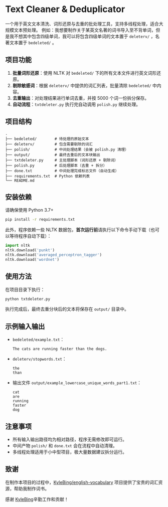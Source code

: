
# Text Cleaner & Deduplicator

一个用于英文文本清洗、词形还原与去重的批处理工具，支持多线程处理，适合大规模文本预处理。
例如：我想要制作关于某英文名著的词书导入至不背单词，但是我不想其中包含四级单词，我可以将包含四级单词的文本置于 `deleterv/` ，名著文本置于 `bedeleted/` 。

## 项目功能

1. **批量词形还原**：使用 NLTK 对 `bedeleted/` 下的所有文本文件进行英文词形还原。  
2. **剔除敏感词**：根据 `deleterv/` 中提供的词汇列表，批量清除 `bedeleted/` 中内容。  
3. **去重输出**：对处理结果进行单词去重，并按 5000 个词一份拆分保存。  
4. **自动流程**：`txtdeleter.py` 执行完自动调用 `polish.py` 继续处理。  

## 项目结构

```
.
├── bedeleted/        # 待处理的原始文本
├── deleterv/         # 包含需要剔除的词汇
├── polish/           # 中间处理结果（会被 polish.py 清理）
├── output/           # 最终去重后的文本块输出
├── txtdeleter.py     # 主处理脚本（词形还原 + 剔除词）
├── polish.py         # 后处理脚本（去重 + 拆分）
├── done.txt          # 中间处理完成标志文件（自动生成）
├── requirements.txt  # Python 依赖列表
└── README.md
```

## 安装依赖

请确保使用 Python 3.7+

```bash
pip install -r requirements.txt
```

此外，程序依赖一些 NLTK 数据包，**首次运行前**请执行以下命令手动下载（也可以等待程序自动下载）：

```python
import nltk
nltk.download('punkt')
nltk.download('averaged_perceptron_tagger')
nltk.download('wordnet')
```

## 使用方法

在项目目录下执行：

```bash
python txtdeleter.py
```

执行完成后，最终去重分块后的文本将保存在 `output/` 目录中。

## 示例输入输出

- `bedeleted/example.txt`：
  ```
  The cats are running faster than the dogs.
  ```

- `deleterv/stopwords.txt`：
  ```
  the
  than
  ```

- 输出文件 `output/example_lowercase_unique_words_part1.txt`：
  ```
  cat
  are
  running
  faster
  dog
  ```

## 注意事项

- 所有输入输出路径均为相对路径，程序无需修改即可运行。
- 中间产物 `polish/` 和 `done.txt` 会在流程中自动清理。
- 多线程处理适用于小中型项目，极大量数据建议拆分运行。

## 致谢

在制作本项目的过程中，[KyleBing/english-vocabulary](https://github.com/KyleBing/english-vocabulary) 项目提供了宝贵的词汇资源，帮助我制作词书。

感谢 [KyleBing](https://github.com/KyleBing)辛勤工作和贡献！
